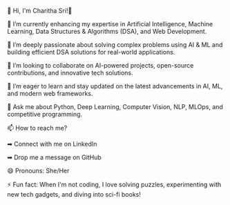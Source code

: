 🚀 Hi, I'm Charitha Sri!👋

🔭 I’m currently enhancing my expertise in Artificial Intelligence, Machine Learning, Data Structures & Algorithms (DSA), and Web Development.

🌱 I’m deeply passionate about solving complex problems using AI & ML and building efficient DSA solutions for real-world applications.

👯 I’m looking to collaborate on AI-powered projects, open-source contributions, and innovative tech solutions.

🤔 I’m eager to learn and stay updated on the latest advancements in AI, ML, and modern web frameworks.

💬 Ask me about Python, Deep Learning, Computer Vision, NLP, MLOps, and competitive programming.

📫 How to reach me?

➡  Connect with me on LinkedIn

➡ Drop me a message on GitHub

😄 Pronouns: She/Her

⚡ Fun fact: When I'm not coding, I love solving puzzles, experimenting with new tech gadgets, and diving into sci-fi books!


